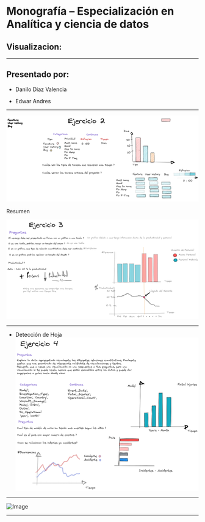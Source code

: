 # Monografía – Especialización en Analítica y ciencia de datos
## Visualizacion:
---------------------------------------------------------------------------------
## Presentado por:

- Danilo Diaz Valencia

- Edwar Andres


---------------------------------------------------------------------------------

![Image](Ejercicio2.png?raw=true)

Resumen

![Image](Ejercicio3.png?raw=true)

---------------------------------------------------------------------------------

- Detección de Hoja
![Image](Ejercicio4.png?raw=true)

---------------------------------------------------------------------------------


![Image](Ejercicio5.png?raw=true)



---------------------------------------------------------------------------------



